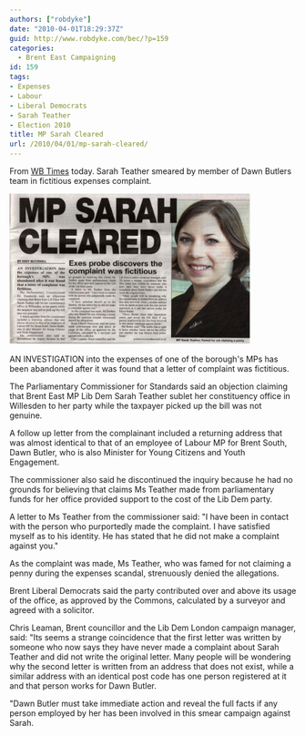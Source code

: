 ```yaml
---
authors: ["robdyke"]
date: "2010-04-01T18:29:37Z"
guid: http://www.robdyke.com/bec/?p=159
categories:
  - Brent East Campaigning
id: 159
tags:
- Expenses
- Labour
- Liberal Democrats
- Sarah Teather
- Election 2010
title: MP Sarah Cleared
url: /2010/04/01/mp-sarah-cleared/
---
```

From [WB Times](http://www.kilburntimes.co.uk/content/camden/kilburntimes/news/story.aspx?brand=KLBTOnline&category=news&tBrand=northlondon24&tCategory=newsklbt&itemid=WeED30%20Mar%202010%2017%3A07%3A59%3A630) today. Sarah Teather smeared by member of Dawn Butlers team in fictitious expenses complaint.
  
[<img id="image160" src="/pubfiles/2010/04/WBT%201st%20Apr.jpeg" alt="WB TImes FP 1st APR" width="424" height="265" />](/pubfiles/2010/04/WBT%201st%20Apr.jpeg "WB TImes FP 1st APR")

AN INVESTIGATION into the expenses of one of the borough's MPs has been abandoned after it was found that a letter of complaint was fictitious.

The Parliamentary Commissioner for Standards said an objection claiming that Brent East MP Lib Dem Sarah Teather sublet her constituency office in Willesden to her party while the taxpayer picked up the bill was not genuine.

A follow up letter from the complainant included a returning address that was almost identical to that of an employee of Labour MP for Brent South, Dawn Butler, who is also Minister for Young Citizens and Youth Engagement.

The commissioner also said he discontinued the inquiry because he had no grounds for believing that claims Ms Teather made from parliamentary funds for her office provided support to the cost of the Lib Dem party.

A letter to Ms Teather from the commissioner said: "I have been in contact with the person who purportedly made the complaint. I have satisfied myself as to his identity. He has stated that he did not make a complaint against you."

As the complaint was made, Ms Teather, who was famed for not claiming a penny during the expenses scandal, strenuously denied the allegations.

Brent Liberal Democrats said the party contributed over and above its usage of the office, as approved by the Commons, calculated by a surveyor and agreed with a solicitor.

Chris Leaman, Brent councillor and the Lib Dem London campaign manager, said: "Its seems a strange coincidence that the first letter was written by someone who now says they have never made a complaint about Sarah Teather and did not write the original letter. Many people will be wondering why the second letter is written from an address that does not exist, while a similar address with an identical post code has one person registered at it and that person works for Dawn Butler.

"Dawn Butler must take immediate action and reveal the full facts if any person employed by her has been involved in this smear campaign against Sarah.